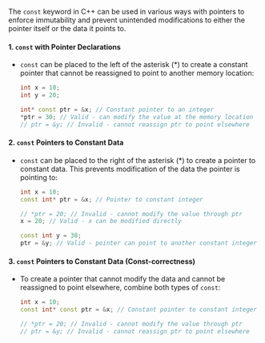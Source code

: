[//]: # (### Using the const Keyword on Pointers)

The `const` keyword in C++ can be used in various ways with pointers to enforce immutability and prevent unintended modifications to either the pointer itself or the data it points to.

#### 1. `const` with Pointer Declarations

- `const` can be placed to the left of the asterisk (*) to create a constant pointer that cannot be reassigned to point to another memory location:

    ```cpp
    int x = 10;
    int y = 20;

    int* const ptr = &x; // Constant pointer to an integer
    *ptr = 30; // Valid - can modify the value at the memory location
    // ptr = &y; // Invalid - cannot reassign ptr to point elsewhere
    ```

#### 2. `const` Pointers to Constant Data

- `const` can be placed to the right of the asterisk (*) to create a pointer to constant data. This prevents modification of the data the pointer is pointing to:

    ```cpp
    int x = 10;
    const int* ptr = &x; // Pointer to constant integer

    // *ptr = 20; // Invalid - cannot modify the value through ptr
    x = 20; // Valid - x can be modified directly

    const int y = 30;
    ptr = &y; // Valid - pointer can point to another constant integer
    ```

#### 3. `const` Pointers to Constant Data (Const-correctness)

- To create a pointer that cannot modify the data and cannot be reassigned to point elsewhere, combine both types of `const`:

    ```cpp
    int x = 10;
    const int* const ptr = &x; // Constant pointer to constant integer

    // *ptr = 20; // Invalid - cannot modify the value through ptr
    // ptr = &y; // Invalid - cannot reassign ptr to point elsewhere
    ```
